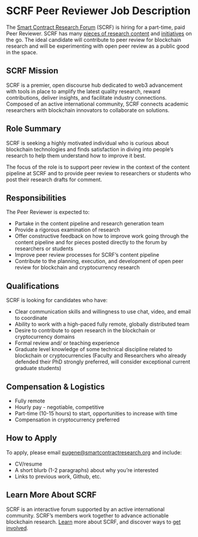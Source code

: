 # SCRF Peer Reviewer Job Description 

The [Smart Contract Research Forum](https://www.smartcontractresearch.org/) (SCRF) is hiring for a part-time, paid Peer Reviewer. SCRF has many [pieces of research content](https://github.com/orgs/smartcontractresearchforum/projects/5) and [initiatives](https://github.com/orgs/smartcontractresearchforum/projects/4) on the go. The ideal candidate will contribute to peer review for blockchain research and will be experimenting with open peer review as a public good in the space. 

## SCRF Mission

SCRF is a premier, open discourse hub dedicated to web3 advancement with tools in place to amplify the latest quality research, reward contributions, deliver insights, and facilitate industry connections. Composed of an active international community, SCRF connects academic researchers with blockchain innovators to collaborate on solutions.

## Role Summary

SCRF is seeking a highly motivated individual who is curious about blockchain technologies and finds satisfaction in diving into people’s research to help them understand how to improve it best.

The focus of the role is to support peer review in the context of the content pipeline at SCRF and to provide peer review to researchers or students who post their research drafts for comment.

## Responsibilities

The Peer Reviewer is expected to:

* Partake in the content pipeline and research generation team 
* Provide a rigorous examination of research 
* Offer constructive feedback on how to improve work going through the content pipeline and for pieces posted directly to the forum by researchers or students 
* Improve peer review processes for SCRF’s content pipeline
* Contribute to the planning, execution, and development of open peer review for blockchain and cryptocurrency research 

## Qualifications

SCRF is looking for candidates who have:

* Clear communication skills and willingness to use chat, video, and email to coordinate
* Ability to work with a high-paced fully remote, globally distributed team
* Desire to contribute to open research in the blockchain or cryptocurrency domains 
* Formal review and/ or teaching experience 
* Graduate level knowledge of some technical discipline related to blockchain or cryptocurrencies (Faculty and Researchers who already defended their PhD strongly preferred, will consider exceptional current graduate students)

## Compensation & Logistics 

* Fully remote
* Hourly pay - negotiable, competitive
* Part-time (10-15 hours) to start, opportunities to increase with time 
* Compensation in cryptocurrency preferred

## How to Apply 

To apply, please email [eugene@smartcontractresearch.org](mailto:eugene@smartcontractresearch.org) and include:

* CV/resume
* A short blurb (1-2 paragraphs) about why you’re interested
* Links to previous work, Github, etc.

## Learn More About SCRF

SCRF is an interactive forum supported by an active international community. SCRF’s members work together to advance actionable blockchain research. [Learn](https://github.com/smartcontractresearchforum/docs) more about SCRF, and discover ways to [get involved](https://github.com/smartcontractresearchforum/docs/blob/main/en/content_connecting_with_scrf.md).

